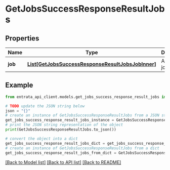 # GetJobsSuccessResponseResultJobs


## Properties

Name | Type | Description | Notes
------------ | ------------- | ------------- | -------------
**job** | [**List[GetJobsSuccessResponseResultJobsJobInner]**](GetJobsSuccessResponseResultJobsJobInner.md) | A list of jobs. | 

## Example

```python
from entrata_api_client.models.get_jobs_success_response_result_jobs import GetJobsSuccessResponseResultJobs

# TODO update the JSON string below
json = "{}"
# create an instance of GetJobsSuccessResponseResultJobs from a JSON string
get_jobs_success_response_result_jobs_instance = GetJobsSuccessResponseResultJobs.from_json(json)
# print the JSON string representation of the object
print(GetJobsSuccessResponseResultJobs.to_json())

# convert the object into a dict
get_jobs_success_response_result_jobs_dict = get_jobs_success_response_result_jobs_instance.to_dict()
# create an instance of GetJobsSuccessResponseResultJobs from a dict
get_jobs_success_response_result_jobs_from_dict = GetJobsSuccessResponseResultJobs.from_dict(get_jobs_success_response_result_jobs_dict)
```
[[Back to Model list]](../README.md#documentation-for-models) [[Back to API list]](../README.md#documentation-for-api-endpoints) [[Back to README]](../README.md)


